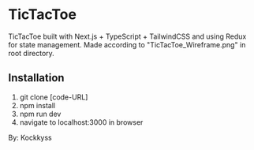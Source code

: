 # TicTacToe

TicTacToe built with Next.js + TypeScript + TailwindCSS and using Redux for state management. Made according to "TicTacToe_Wireframe.png" in root directory.

## Installation

1. git clone [code-URL]
2. npm install
3. npm run dev
4. navigate to localhost:3000 in browser

By: Kockkyss
